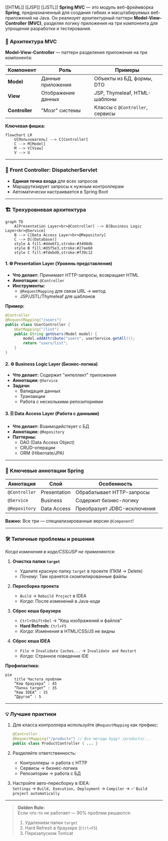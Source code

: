 [[HTML]]
[[JSP]]
[[JSTL]]
**Spring MVC** — это модуль веб-фреймворка **Spring**, предназначенный для создания гибких и масштабируемых веб-приложений на Java. Он реализует архитектурный паттерн **Model-View-Controller (MVC)**, разделяя логику приложения на три компонента для упрощения разработки и тестирования.
### 🧱 **Архитектура MVC**  
**Model-View-Controller** — паттерн разделения приложения на три компонента:

|Компонент|Роль|Примеры|
|---|---|---|
|**Model**|Данные приложения|Объекты из БД, формы, DTO|
|**View**|Отображение данных|JSP, Thymeleaf, HTML-шаблоны|
|**Controller**|"Мозг" системы|Классы с `@Controller`, сервисы|

**Ключевая фишка:**  
```mermaid
flowchart LR
    U[Пользователь] --> C[Controller]
    C --> M[Model]
    M --> V[View]
    V --> U
```

---
### 🚪 **Front Controller: DispatcherServlet**  
- **Единая точка входа** для всех запросов  
- Маршрутизирует запросы к нужным контроллерам  
- Автоматически настраивается в Spring Boot  
---

### 🏗️ **Трехуровневая архитектура**  
```mermaid
graph TD
    A[Presentation Layer<br>@Controller] --> B[Business Logic Layer<br>@Service]
    B --> C[Data Access Layer<br>@Repository]
    C --> D[(Database)]
    style A fill:#d4e6f1,stroke:#3498db
    style B fill:#d5f5e3,stroke:#27ae60
    style C fill:#fdebd0,stroke:#f39c12
```

#### 1. 🌐 **Presentation Layer (Уровень представления)**  
- **Что делает:** Принимает HTTP-запросы, возвращает HTML  
- **Аннотации:** `@Controller`  
- **Инструменты:**  
  - `@RequestMapping` для связи URL → метод  
  - JSP/JSTL/Thymeleaf для шаблонов  

**Пример:**  
```java
@Controller
@RequestMapping("/users")
public class UserController {
    @GetMapping("/list")
    public String getUsers(Model model) {
        model.addAttribute("users", userService.getAll());
        return "users/list";
    }
}
```

#### 2. ⚙️ **Business Logic Layer (Бизнес-логика)**  
- **Что делает:** Содержит "интеллект" приложения  
- **Аннотации:** `@Service`  
- **Задачи:**  
  - Валидация данных  
  - Транзакции  
  - Работа с несколькими репозиториями  

#### 3. 🗄️ **Data Access Layer (Работа с данными)**  
- **Что делает:** Взаимодействует с БД  
- **Аннотации:** `@Repository`  
- **Паттерны:**  
  - DAO (Data Access Object)  
  - CRUD-операции  
  - ORM (Hibernate/JPA)  

---

### 🔖 **Ключевые аннотации Spring**  
| Аннотация | Слой | Особенность |  
|-----------|------|-------------|  
| `@Controller` | Presentation | Обрабатывает HTTP-запросы |  
| `@Service` | Business | Содержит бизнес-логику |  
| `@Repository` | Data Access | Преобразует JDBC-исключения |  

**Важно:** Все три — специализированные версии `@Component`!

---

### 🛠️ **Типичные проблемы и решения**  
*Когда изменения в коде/CSS/JSP не применяются:*  

1. **Очистка папки `target`**  
   - Удалите красную папку `target` в проекте (ПКМ → Delete)  
   - *Почему:* Там хранятся скомпилированные файлы  

2. **Пересборка проекта**  
   - `Build` → `Rebuild Project` в IDEA  
   - *Когда:* После изменений в Java-коде  

3. **Сброс кеша браузера**  
   - `Ctrl+Shift+Del` → "Кеш изображений и файлов"  
   - **Hard Refresh:** `Ctrl+F5`  
   - *Когда:* Изменения в HTML/CSS/JS не видны  

4. **Сброс кеша IDEA**  
   - `File` → `Invalidate Caches...` → `Invalidate and Restart`  
   - *Когда:* Странное поведение IDE  

**Профилактика:**  
```mermaid
pie
    title Частота проблем
    “Кеш браузера” : 45
    “Папка target” : 35
    “Кеш IDEA” : 15
    “Другое” : 5
```

---

### 💡 **Лучшие практики**  
1. Для класса контроллера используйте `@RequestMapping` как префикс:  
   ```java
   @Controller
   @RequestMapping("/products") // Все методы будут /products/...
   public class ProductController { ... }
   ```

2. Разделяйте ответственность:  
   - Контроллеры → работа с HTTP  
   - Сервисы → бизнес-логика  
   - Репозитории → работа с БД  

3. Настройте авто-пересборку в IDEA:  
   `Settings` → `Build, Execution, Deployment` → `Compiler` → ✅ `Build project automatically`

---

> **Golden Rule:**  
> Если что-то не работает — 90% проблем решаются:  
> 1. Удалением папки `target`  
> 2. Hard Refresh в браузере (`Ctrl+F5`)  
> 3. Перезапуском Tomcat